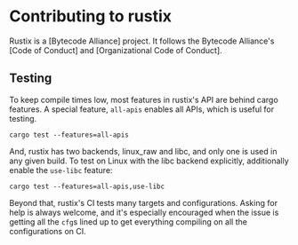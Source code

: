 # Contributing to rustix

Rustix is a [Bytecode Alliance] project. It follows the Bytecode Alliance's
[Code of Conduct] and [Organizational Code of Conduct].

## Testing

To keep compile times low, most features in rustix's API are behind cargo
features. A special feature, `all-apis` enables all APIs, which is useful
for testing.

```console
cargo test --features=all-apis
```

And, rustix has two backends, linux_raw and libc, and only one is used in
any given build. To test on Linux with the libc backend explicitly,
additionally enable the `use-libc` feature:

```console
cargo test --features=all-apis,use-libc
```

Beyond that, rustix's CI tests many targets and configurations. Asking for
help is always welcome, and it's especially encouraged when the issue is
getting all the `cfg`s lined up to get everything compiling on all the
configurations on CI.

